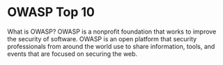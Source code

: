 # OWASP Top 10
What is OWASP?
OWASP is a nonprofit foundation that works to improve the security of software. OWASP is an open platform that security professionals from around the world use to share information, tools, and events that are focused on securing the web.
